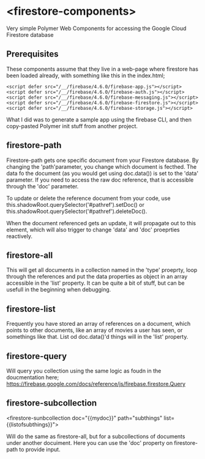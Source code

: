 # \<firestore-components\>

Very simple Polymer Web Components for accessing the Google Cloud Firestore database

## Prerequisites

These components assume that they live in a web-page where firestore has been loaded already, with something like this in the index.html;

    <script defer src="/__/firebase/4.6.0/firebase-app.js"></script>
    <script defer src="/__/firebase/4.6.0/firebase-auth.js"></script>
    <script defer src="/__/firebase/4.6.0/firebase-messaging.js"></script>
    <script defer src="/__/firebase/4.6.0/firebase-firestore.js"></script>
    <script defer src="/__/firebase/4.6.0/firebase-storage.js"></script>

What I did was to generate a sample app using the firebase CLI, and then copy-pasted Polymer init stuff from another project.

## firestore-path

<firestore-path id="pathref" data="{{channel}}" doc="{{channeldoc}}" path="channels/{{channelid}}"></firestore-path>

Firestore-path gets one specific document from your Firestore database. By changing the 'path'parameter, you change which document is fecthed. The data fo the document (as you would get using doc.data()) is set to the 'data' parameter. If you need to access the raw doc reference, that is accessible through the 'doc' parameter.

To update or delete the reference document from your code, use this.shadowRoot.querySelector('#pathref').setDoc() or this.shadowRoot.querySelector('#pathref').deleteDoc().

When the document referenced gets an update, it will propagate out to this element, which will also trigger to change 'data' and 'doc' proeprties reactively.

## firestore-all

<firestore-all type="mythings" list="{{allthings}}"></firestore-all>

This will get all documents in a collection named in the 'type' proeprty, loop through the references and put the data properties as object in an array accessible in the 'list' property. It can be quite a bit of stuff, but can be usefull in the beginning when debugging.

## firestore-list

<firestore-list type="mythings" references="{{refs}}" list="{{listofthings}}"></firestore-list>

Frequently you have stored an array of references on a document, which points to other documents, like an array of movies a user has seen, or somethings like that. List od doc.data()'d things will in the 'list' property.

## firestore-query

<firestore-query type="mythings" property="city" operation="==" value="{{comparecity}}"></firestore-query>

Will query you collection using the same logic as foudn in the doucmentation here; https://firebase.google.com/docs/reference/js/firebase.firestore.Query

## firestore-subcollection

<firestore-sunbcollection doc="{{mydoc}}" path="subthings" list={{listofsubthings}}"></firestore-sunbcollection>

Will do the same as firestore-all, but for a subcollections of documents under another docuiment. Here you can use the 'doc' property on firestore-path to provide input.

